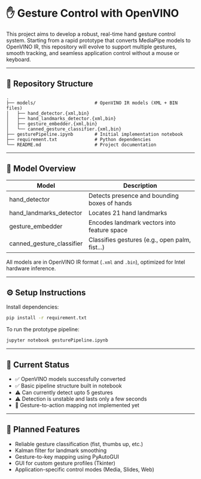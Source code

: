 # ✋ Gesture Control with OpenVINO

This project aims to develop a robust, real-time hand gesture control system. Starting from a rapid prototype that converts MediaPipe models to OpenVINO IR, this repository will evolve to support multiple gestures, smooth tracking, and seamless application control without a mouse or keyboard.

---

## 📁 Repository Structure

```
.
├── models/                      # OpenVINO IR models (XML + BIN files)
│   ├── hand_detector.{xml,bin}
│   ├── hand_landmarks_detector.{xml,bin}
│   ├── gesture_embedder.{xml,bin}
│   └── canned_gesture_classifier.{xml,bin}
├── gesturePipeline.ipynb        # Initial implementation notebook
├── requirement.txt              # Python dependencies
└── README.md                    # Project documentation
```

---

## 🧠 Model Overview

| Model                     | Description                                     |
|---------------------------|-------------------------------------------------|
| hand_detector             | Detects presence and bounding boxes of hands    |
| hand_landmarks_detector   | Locates 21 hand landmarks                       |
| gesture_embedder          | Encodes landmark vectors into feature space     |
| canned_gesture_classifier | Classifies gestures (e.g., open palm, fist...)  |

All models are in OpenVINO IR format (`.xml` and `.bin`), optimized for Intel hardware inference.

---

## ⚙️ Setup Instructions

Install dependencies:

```bash
pip install -r requirement.txt
```

To run the prototype pipeline:

```bash
jupyter notebook gesturePipeline.ipynb
```

---

## 🚧 Current Status

- ✅ OpenVINO models successfully converted
- ✅ Basic pipeline structure built in notebook
- ⚠️ Can currently detect upto 5 gestures
- ⚠️ Detection is unstable and lasts only a few seconds
- 🚫 Gesture-to-action mapping not implemented yet


---

## 🔮 Planned Features

- Reliable gesture classification (fist, thumbs up, etc.)
- Kalman filter for landmark smoothing
- Gesture-to-key mapping using PyAutoGUI
- GUI for custom gesture profiles (Tkinter)
- Application-specific control modes (Media, Slides, Web)



